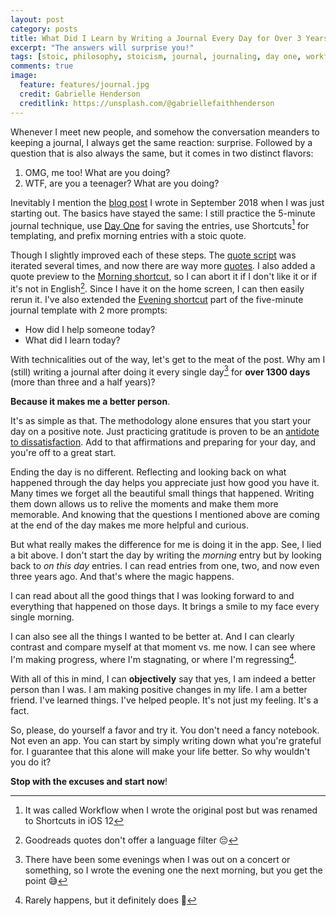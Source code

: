 ```yaml
---
layout: post
category: posts
title: What Did I Learn by Writing a Journal Every Day for Over 3 Years?
excerpt: "The answers will surprise you!"
tags: [stoic, philosophy, stoicism, journal, journaling, day one, workflow, shortcuts, ios, ruby, gratitude]
comments: true
image:
  feature: features/journal.jpg
  credit: Gabrielle Henderson
  creditlink: https://unsplash.com/@gabriellefaithhenderson
---
```


Whenever I meet new people, and somehow the conversation meanders to keeping a journal, I always get the same reaction: surprise. Followed by a question that is also always the same, but it comes in two distinct flavors:

1. OMG, me too! What are you doing?
2. WTF, are you a teenager? What are you doing?

Inevitably I mention the [blog post](/posts/2018/09/02/journaling/) I wrote in September 2018 when I was just starting out. The basics have stayed the same: I still practice the 5-minute journal technique, use [Day One](https://dayoneapp.com) for saving the entries, use Shortcuts[^1] for templating, and prefix morning entries with a stoic quote.

Though I slightly improved each of these steps. The [quote script](https://gist.github.com/miharekar/31420d5ecc7373bf0f58ec23cc0be81c#file-quotes-json) was iterated several times, and now there are way more [quotes](https://gist.githubusercontent.com/miharekar/d57b58b017c457cd18062a1c36d82e02/raw/76df8f30010456dceafe7d5f39357242410fe403/quotes.json). I also added a quote preview to the [Morning shortcut](https://www.icloud.com/shortcuts/a12dbdabe4a348bc96be24245278f82d), so I can abort it if I don't like it or if it's not in English[^2]. Since I have it on the home screen, I can then easily rerun it. I've also extended the [Evening shortcut](https://www.icloud.com/shortcuts/4faa64f7236c491d95123350ca70d15c) part of the five-minute journal template with 2 more prompts:

- How did I help someone today?
- What did I learn today?

With technicalities out of the way, let's get to the meat of the post. Why am I (still) writing a journal after doing it every single day[^3] for **over 1300 days** (more than three and a half years)?

**Because it makes me a better person**.

It's as simple as that. The methodology alone ensures that you start your day on a positive note. Just practicing gratitude is proven to be an [antidote to dissatisfaction](https://www.youtube.com/watch?v=WPPPFqsECz0). Add to that affirmations and preparing for your day, and you're off to a great start.

Ending the day is no different. Reflecting and looking back on what happened through the day helps you appreciate just how good you have it. Many times we forget all the beautiful small things that happened. Writing them down allows us to relive the moments and make them more memorable. And knowing that the questions I mentioned above are coming at the end of the day makes me more helpful and curious.

But what really makes the difference for me is doing it in the app. See, I lied a bit above. I don't start the day by writing the _morning_ entry but by looking back to _on this day_ entries. I can read entries from one, two, and now even three years ago. And that's where the magic happens.

I can read about all the good things that I was looking forward to and everything that happened on those days. It brings a smile to my face every single morning.

I can also see all the things I wanted to be better at. And I can clearly contrast and compare myself at that moment vs. me now. I can see where I'm making progress, where I'm stagnating, or where I'm regressing[^4].

With all of this in mind, I can **objectively** say that yes, I am indeed a better person than I was. I am making positive changes in my life. I am a better friend. I've learned things. I've helped people. It's not just my feeling. It's a fact.

So, please, do yourself a favor and try it. You don't need a fancy notebook. Not even an app. You can start by simply writing down what you're grateful for. I guarantee that this alone will make your life better. So why wouldn't you do it?

**Stop with the excuses and start now**!

[^1]: It was called Workflow when I wrote the original post but was renamed to Shortcuts in iOS 12
[^2]: Goodreads quotes don't offer a language filter 😔
[^3]: There have been some evenings when I was out on a concert or something, so I wrote the evening one the next morning, but you get the point 😅
[^4]: Rarely happens, but it definitely does 😬
